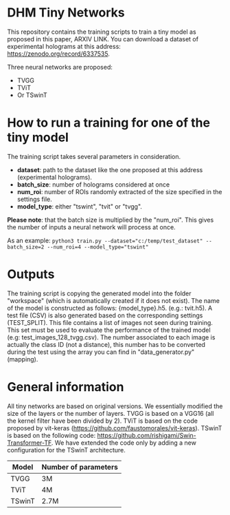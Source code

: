 # DHM Tiny Networks
This repository contains the training scripts to train a tiny model as proposed in this paper, ARXIV LINK.
You can download a dataset of experimental holograms at this address:
https://zenodo.org/record/6337535.

Three neural networks are proposed:

- TVGG 
- TViT
- Or TSwinT

# How to run a training for one of the tiny model
The training script takes several parameters in consideration.
- **dataset**: path to the dataset like the one proposed at this address (experimental holograms).
- **batch_size**: number of holograms considered at once
- **num_roi**: number of ROIs randomly extracted of the size specified in the settings file. 
- **model_type**: either "tswint", "tvit" or "tvgg". 

**Please note**: that the batch size is multiplied by the "num_roi". This gives the number of inputs a neural network will process at once. 

As an example:
`python3 train.py --dataset="c:/temp/test_dataset" --batch_size=2 --num_roi=4 --model_type="tswint"`


# Outputs 
The training script is copying the generated model into the folder "workspace" (which is automatically created if it does not exist).
The name of the model is constructed as follows: {model_type}.h5. (e.g.: tvit.h5).
A test file (CSV) is also generated based on the corresponding settings (TEST_SPLIT). This file contains a list of images not seen during training. This set must be used to evaluate the performance of the trained model (e.g: test_images_128_tvgg.csv).
The number associated to each image is actually the class ID (not a distance), this number has to be converted during the test using the array you can find in "data_generator.py" (mapping).

# General information

All tiny networks are based on original versions. We essentially modified the size of the layers or the number of layers.
TVGG is based on a VGG16 (all the kernel filter have been divided by 2). TViT is based on the code proposed by vit-keras (https://github.com/faustomorales/vit-keras). 
TSwinT is based on the following code: https://github.com/rishigami/Swin-Transformer-TF. We have extended the code only by adding a new configuration for the TSwinT architecture. 

| Model | Number of parameters |
| --- | --- |
| TVGG| 3M |
| TViT| 4M |
| TSwinT| 2.7M |
